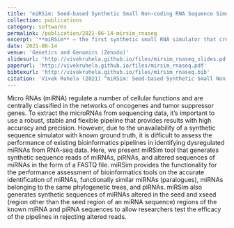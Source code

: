 ```yaml
---
title: "miRSim: Seed-based Synthetic Small Non-coding RNA Sequence Simulator"
collection: publications
category: softwares
permalink: /publication/2021-06-14-mirsim_rnaseq
excerpt: '**miRSim** — the first synthetic small RNA simulator that creates realistic miRNA and piRNA reads with known ground truth, enabling precise benchmarking of RNA-seq analysis tools.'
date: 2021-06-14
venue: 'Genetics and Genomics (Zenodo)'
slidesurl: 'http://vivekruhela.github.io/files/mirsim_rnaseq_slides.pdf'
paperurl: 'http://vivekruhela.github.io/files/mirsim_rnaseq.pdf'
bibtexurl: 'http://vivekruhela.github.io/files/mirsim_rnaseq.bib'
citation: 'Vivek Ruhela (2021) “miRSim: Seed-based Synthetic Small Non-coding RNA Sequence Simulator”. <i>Zenodo</i>. doi:10.5281/zenodo.6546356.'
---
```

Micro RNAs (miRNA) regulate a number of cellular functions and are centrally classified in the networks of oncogenes and tumor suppressor genes. To extract the microRNAs from sequencing data, it’s important to use a robust, stable and flexible pipeline that provides results with high accuracy and precision. However, due to the unavailability of a synthetic sequence simulator with known ground truth, it is difficult to assess the performance of existing bioinformatics pipelines in identifying dysregulated miRNAs from RNA-seq data. Here, we present miRSim tool that generates synthetic sequence reads of miRNAs, piRNAs, and altered sequences of miRNAs in the form of a FASTQ file. miRSim provides the functionality for the performance assessment of bioinformatics tools on the accurate identification of miRNAs, functionally similar miRNAs (paralogues), miRNAs belonging to the same phylogenetic trees, and piRNAs. miRSim also generates synthetic sequences of miRNAs altered in the seed and xseed (region other than the seed region of an miRNA sequence) regions of the known miRNA and piRNA sequences to allow researchers test the efficacy of the pipelines in rejecting altered reads.


